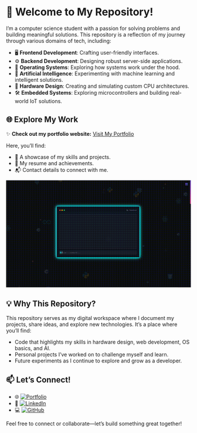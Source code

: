 # 👋 Welcome to My Repository!

I’m a computer science student with a passion for solving problems and building meaningful solutions. This repository is a reflection of my journey through various domains of tech, including:

- 🖥️ **Frontend Development**: Crafting user-friendly interfaces.  
- ⚙️ **Backend Development**: Designing robust server-side applications.  
- 📂 **Operating Systems**: Exploring how systems work under the hood.  
- 🤖 **Artificial Intelligence**: Experimenting with machine learning and intelligent solutions.  
- 🔧 **Hardware Design**: Creating and simulating custom CPU architectures.  
- 🛠️ **Embedded Systems**: Exploring microcontrollers and building real-world IoT solutions.

## 🌐 Explore My Work

✨ **Check out my portfolio website:** [Visit My Portfolio](https://singular-treacle-46a976.netlify.app/#contacts)  

Here, you’ll find:  
- 🌟 A showcase of my skills and projects.  
- 📄 My resume and achievements.  
- 📬 Contact details to connect with me.  

![Portfolio Preview](output.gif)


## 💡 Why This Repository?  
This repository serves as my digital workspace where I document my projects, share ideas, and explore new technologies. It’s a place where you’ll find:  
- Code that highlights my skills in hardware design, web development, OS basics, and AI.  
- Personal projects I’ve worked on to challenge myself and learn.  
- Future experiments as I continue to explore and grow as a developer.  




## 📫 Let’s Connect!  
- 🌐 [![Portfolio](https://img.shields.io/badge/Portfolio-Website-blue)](https://singular-treacle-46a976.netlify.app/#contacts)  
- 🔗 [![LinkedIn](https://img.shields.io/badge/LinkedIn-Connect-blue)](https://www.linkedin.com/in/arrajkamel)  
- 💻 [![GitHub](https://img.shields.io/badge/GitHub-Follow-lightgrey)](https://github.com/arrajkamel)  

Feel free to connect or collaborate—let’s build something great together!  
